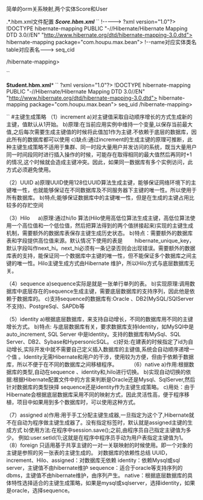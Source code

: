 ﻿简单的orm关系映射,两个实体Score和User

.*.hbm.xml文件配置
   ***Score.hbm.xml***
``
!----->
?xml version="1.0"?>
!DOCTYPE hibernate-mapping PUBLIC
     "-//Hibernate/Hibernate Mapping DTD 3.0//EN"
         "http://www.hibernate.org/dtd/hibernate-mapping-3.0.dtd">
hibernate-mapping package="com.houpu.max.bean">
!--name对应实体类名 table对应表名--->
<class name="Score" table="t_score">
       <!--id对应实体变量名 column对应列名--->
	<id name="cor" column="cor">
	<!--主键策略 native sequence  increment UUID Hilo  identity assigned foreign--->
		<generator class="sequence">
			<param name="sequence">seq_cid</param>
		</generator>
	</id>
	<!--name对应变量名 column对应列名--->
	<property name="ssname" column="ssname"></property>
	
</class>
/hibernate-mapping>

``

**Student.hbm.xml***
``
?xml version="1.0"?>
!DOCTYPE hibernate-mapping PUBLIC
     "-//Hibernate/Hibernate Mapping DTD 3.0//EN"
         "http://www.hibernate.org/dtd/hibernate-mapping-3.0.dtd">
hibernate-mapping package="com.houpu.max.bean">
<class name="User" table="t_user">
	<id name="uId" column="uuid">
		<generator class="sequence">
			<param name="sequence">seq_uid</param>
		</generator>
	</id>
	<property name="uName" column="uname"></property>
	<property name="uAge" column="uage"></property>
	<!--- 一对多 懒加载开启 column对应另外一个表的列 class对应实体类-->
	<set name="score" lazy="true">
		<key column="cor"></key>
		<one-to-many class="Score" />
	</set>
</class>
/hibernate-mapping>

``
#主键生成策略
   （1）increment
       a)对主键值采取自动顺序增长的方式生成新的主键，值默认从1开始。
       b)原理:在当前应用实例中维持一个变量,以保存当前最大值,之后每次需要生成主键值的时候将此值加1作为主键.不依赖于底层的数据库，因此所有的数据库都可以使用
       c)缺点:通过increment的生成主键的原理可推断，此种主键生成策略不适用于集群、同一时段大量用户并发访问的系统，既当大量用户同一时间段同时进行插入操作的时候，可能存在取得相同的最大值然后再同时+1的情况,这个时候就会造成主键冲突。因此，如果同一数据库有多个实例访问，此方式必须避免使用。
 
   （2）UUID
       a)原理UUID使用128位UUID算法生成主键，能够保证网络环境下的主键唯一性，也就能够保证在不同数据库及不同服务器下主键的唯一性。所以使用于所有数据库。
       b)特点;能够保证数据库中的主键唯一性，但是在生成的主键占用比较多的存贮空间 
 
   （3）Hilo
　     a)原理:通过hi/lo 算法(Hilo使用高低位算法生成主键，高低位算法使用一个高位值和一个低位值，然后把算法得到的两个值拼接起来)实现的主键生成机制，需要额外的数据库表保存主键生成历史状态。
       b)特点：需要额外的数据库表和字段提供高位值来源。默认情况下使用的表是 　　hibernate_unique_key，默认字段叫作next_hi。next_hi必须有一条记录否则会出现错误。需要额外的数据库表的支持，能保证同一个数据库中主键的唯一性，但不能保证多个数据库之间主键的唯一性。Hilo主键生成方式由Hibernate 维护，所以Hilo方式与底层数据库无关。
 
   （4）sequence
       a)sequence实际是就是一张单行单列的表。
       b)实现原理:调用数据库中底层存在的sequence生成主键，需要底层数据库的支持序列，因此他是依赖于数据库的。
       c)支持sequence的数据库有:Oracle 、DB2(MySQL/SQlServer不支持)、PostgreSql、SAPDb等
 
   （5）identity
       a)根据底层数据库，来支持自动增长，不同的数据库用不同的主键增长方式。
       b)特点: 与底层数据库有关，要求数据库支持Identity，如MySQl中是auto_increment, SQL Server 中是Identity。支持的数据库有MySql、SQL Server、DB2、Sybase和HypersonicSQL。
       c)好处:在建表的时候指定了id为自动增长,实际开发中就不需要自己定义插入数据库的主键值,系统会自动顺序递增一个值 。Identity无需Hibernate和用户的干涉，使用较为方便，但由于依赖于数据库，所以不便于在不同的数据库之间移植程序。
　　
   （6）native
       a)作用:根据数据库的类型,自动在sequence 、identity和,hilo进行切换。
       b)实现自动切换的依据:根据Hibernate配置文件中的方言来判断是Oracle还是Mysql、SqlServer,然后针对数据库的类型抉择 sequence还是identity作为主键生成策略。
       c)用处：由于Hibernate会根据底层数据库采用不同的映射方式，因此灵活性高，便于程序移植，项目中如果用到多个数据库时，可以使用这种方式。
 
   （7）assigned
       a)作用:用于手工分配主键生成器,一旦指定为这个了,Hibernate就不在自动为程序做主键生成器了。没有指定<generator>标签时，默认就是assigned主键的生成方式
       b)使用方法:在程序中session.save();之前,由程序员自己指定主键值为多少。
         例如:user.setId(1);这就是在程序中程序员手动为用户表指定主键值为1。
   （8）foreign
       只适用基于共享主键的一对一关联映射的时候使用。即一个对象的主键是参照的另一张表的主键生成的。
    对数据库的依赖性总结
    UUID，increment、Hilo、assigned：对数据库无依赖
    identity：依赖Mysql或sql server，主键值不由hibernate维护
    sequence：适合于oracle等支持序列的dbms，主键值不由hibernate维护，由序列产生。
    native：根据底层数据库的具体特性选择适合的主键生成策略，如果是mysql或sqlserver，选择identity，如果是oracle，选择sequence。